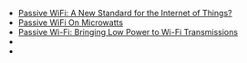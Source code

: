 * [Passive WiFi: A New Standard for the Internet of Things?](http://www.engineering.com/ElectronicsDesign/ElectronicsDesignArticles/ArticleID/11583/Passive-WiFi-A-New-Standard-for-the-Internet-of-Things.aspx)
* [Passive WiFi On Microwatts](http://hackaday.com/2016/02/26/passive-wifi-on-microwatts/)
* [Passive Wi-Fi: Bringing Low Power to Wi-Fi Transmissions](http://passivewifi.cs.washington.edu/files/passive_wifi.pdf)
* []()
* []()
